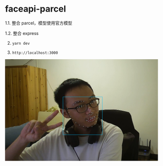 # faceapi-parcel

1.1. 整合 parcel，模型使用官方模型

1.2. 整合 express

2. `yarn dev`

3. `http://localhost:3000`

![success png](success.png)
